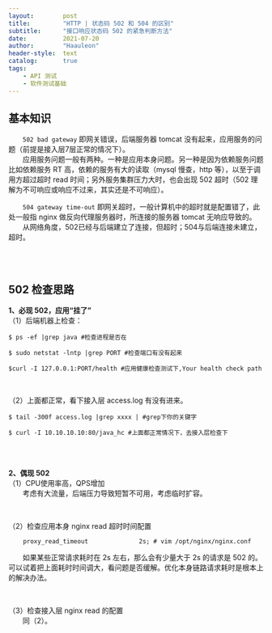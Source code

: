 ```yaml
---
layout:        post
title:         "HTTP | 状态码 502 和 504 的区别"
subtitle:      "接口响应状态码 502 的紧急判断方法"
date:          2021-07-20
author:        "Haauleon"
header-style:  text
catalog:       true
tags:
    - API 测试
    - 软件测试基础
---
```


## 基本知识
&emsp;&emsp;`502 bad gateway` 即网关错误，后端服务器 tomcat 没有起来，应用服务的问题（前提是接入层7层正常的情况下）。       
&emsp;&emsp;应用服务问题一般有两种。一种是应用本身问题。另一种是因为依赖服务问题比如依赖服务 RT 高，依赖的服务有大的读取（mysql 慢查，http 等），以至于调用方超过超时 read 时间；另外服务集群压力大时，也会出现 502 超时（502 理解为不可响应或响应不过来，其实还是不可响应）。        

&emsp;&emsp;`504 gateway time-out` 即网关超时，一般计算机中的超时就是配置错了，此处一般指 nginx 做反向代理服务器时，所连接的服务器 tomcat 无响应导致的。   
&emsp;&emsp;从网络角度，502已经与后端建立了连接，但超时；504与后端连接未建立，超时。

<br><br>

## 502 检查思路

**1、必现 502，应用“挂了”**                
（1）后端机器上检查：              
```
$ ps -ef |grep java #检查进程是否在

$ sudo netstat -lntp |grep PORT #检查端口有没有起来

$curl -I 127.0.0.1:PORT/health #应用健康检查测试下,Your health check path
```

<br>

（2）上面都正常，看下接入层 access.log 有没有进来。        
```
$ tail -300f access.log |grep xxxx | #grep下你的关键字

$ curl -I 10.10.10.10:80/java_hc #上面都正常情况下，去接入层检查下
```

<br><br>

**2、偶现 502**       
（1）CPU使用率高，QPS增加         
&emsp;&emsp;考虑有大流量，后端压力导致短暂不可用，考虑临时扩容。          

<br>

（2）检查应用本身 nginx read 超时时间配置        
```
    proxy_read_timeout              2s; # vim /opt/nginx/nginx.conf
```

&emsp;&emsp;如果某些正常请求耗时在 2s 左右，那么会有少量大于 2s 的请求是 502 的。可以试着把上面耗时时间调大，看问题是否缓解。优化本身链路请求耗时是根本上的解决办法。    

<br>

（3）检查接入层 nginx read 的配置       
&emsp;&emsp;同（2）。